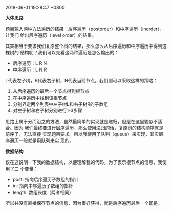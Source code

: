 2018-06-01 19:28:47 +0800

**大体思路**

题目输入两种方法遍历的结果：后序遍历（postorder）和中序遍历（inorder），让我们
给出层序遍历（level order）的结果。

其实相当于要求我们复原整个树的结果，那么怎么从后序遍历和中序遍历中得到这棵树的
结构呢？我们可以先看这两种遍历是怎么输出的：

- 后序遍历：L  R  N
- 中序遍历：L  N  R

L代表左子树，R代表右子树，N代表当前节点。我们则可以采取这样的策略：

1. 从后序遍历的最后一个节点得到根节点
2. 在中序遍历中找到该根节点
3. 分别界定两个列表中左子树L和右子树R的子数组
4. 对左子树和右子树分别进行1-3步骤

思路上属于分而治之的方法，虽然最简单的实现就是递归，但是在这里貌似不适合。因为
我们最终要进行层序遍历，那么使用递归的话，复原树的结构顺序就是前序了，无法直接
实现题目要求。所以我使用了队列（queue）来实现，其实层序遍历一般就是用队列来实
现的。

**数据结构**

仅在这说明一下我的数据结构，以便理解我的代码。为了表示根节点的信息，我使用了三
个变量：

- post: 指向后序遍历子数组的指针
- in: 指向中序遍历子数组的指针
- length: 数组长度（两者相同）

所以并没有直接保存节点的信息，因为很好获得，就是后序遍历最后一个即是。
